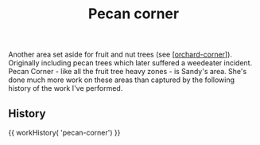 ﻿---
tags: gardens, sense, landscape
title: Pecan corner
type: zone
---

Another area set aside for fruit and nut trees (see [[orchard-corner]]). Originally including pecan trees which later suffered a weedeater incident. Pecan Corner - like all the fruit tree heavy zones - is Sandy's area. She's done much more work on these areas than captured by the following history of the work I've performed.

## History

{{ workHistory( 'pecan-corner') }}

[//begin]: # "Autogenerated link references for markdown compatibility"
[orchard-corner]: orchard-corner "The Orchard (Orchard corner)"
[//end]: # "Autogenerated link references"